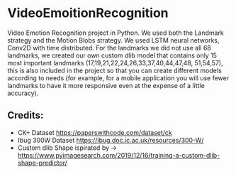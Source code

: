 
# VideoEmoitionRecognition
  Video Emotion Recognition project in Python. We used both the Landmark strategy and the Motion Blobs strategy. 
  We used LSTM neural networks, Conv2D with time distributed.
  For the landmarks we did not use all 68 landmarks, we created our own custom dlib model that contains only 15 most important landmarks (17,19,21,22,24,26,33,37,40,44,47,48, 51,54,57), this is also included in the project so that you can create different models according to needs (for example, for a mobile application you will use fewer landmarks to have it more responsive even at the expense of a little accuracy).
 


## Credits:
 - CK+ Dataset https://paperswithcode.com/dataset/ck
 - Ibug 300W Dataset https://ibug.doc.ic.ac.uk/resources/300-W/
 - Custom dlib Shape ispirated by -> https://www.pyimagesearch.com/2019/12/16/training-a-custom-dlib-shape-predictor/

